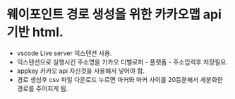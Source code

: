 # 웨이포인트 경로 생성을 위한 카카오맵 api 기반 html.
- vscode Live server 익스텐션 사용.  
- 익스텐션으로 실행시킨 주소명을 카카오 디벨로퍼 - 플랫폼 - 주소입력후 저장필요.  
- appkey 카카오 api 자신것을 사용해서 넣어야 함.  
- 경로 생성후 csv 파일 다운로드 누르면 마커와 마커 사이를 20등분해서 세분화한 경로를 주어지게 됨.  
